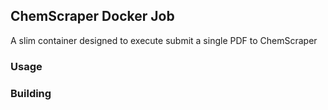 ## ChemScraper Docker Job
A slim container designed to execute submit a single PDF to ChemScraper

### Usage


### Building


